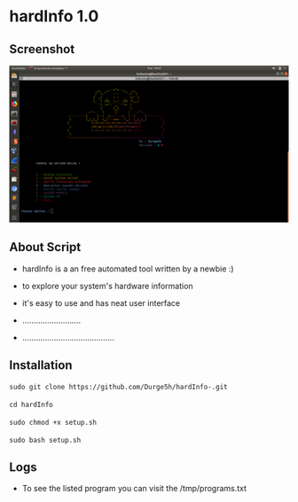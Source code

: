 # hardInfo 1.0

## Screenshot

![hardInof](./hardInfo.png)

## About Script

* hardInfo is a an free automated tool  written by a newbie :) 

* to explore your system's hardware information

* it's easy to use and has neat user interface

* ..........................

* .........................................

## Installation
```
sudo git clone https://github.com/Durge5h/hardInfo-.git

cd hardInfo

sudo chmod +x setup.sh

sudo bash setup.sh  
```
## Logs

* To see the listed program you can visit the /tmp/programs.txt
